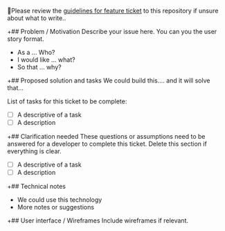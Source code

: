 🚨Please review the [guidelines for feature ticket](../HOWTOWRITEATICKETS.md) to this repository if unsure about what to write..

+## Problem / Motivation
Describe your issue here. You can you the user story format.
- As a ... Who?
- I would like ... what?
- So that ... why?


+## Proposed solution and tasks
We could build this.... and it will solve that...

List of tasks for this ticket to be complete:
- [ ] A descriptive of a task
- [ ] A description

+## Clarification needed
These questions or assumptions need to be answered for a developer to complete this ticket. Delete this section if everything is clear.
- [ ] A descriptive of a task
- [ ] A description

+## Technical notes
- We could use this technology 
- More notes or suggestions

+## User interface / Wireframes
Include wireframes if relevant.
